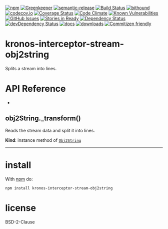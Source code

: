 [![npm](https://img.shields.io/npm/v/kronos-interceptor-stream-obj2string.svg)](https://www.npmjs.com/package/kronos-interceptor-stream-obj2string)
[![Greenkeeper](https://badges.greenkeeper.io/Kronos-Integration/kronos-interceptor-stream-obj2string)](https://greenkeeper.io/)
[![semantic-release](https://img.shields.io/badge/%20%20%F0%9F%93%A6%F0%9F%9A%80-semantic--release-e10079.svg)](https://github.com/Kronos-Integration/kronos-interceptor-stream-obj2string)
[![Build Status](https://secure.travis-ci.org/Kronos-Integration/kronos-interceptor-stream-obj2string.png)](http://travis-ci.org/Kronos-Integration/kronos-interceptor-stream-obj2string)
[![bithound](https://www.bithound.io/github/Kronos-Integration/kronos-interceptor-stream-obj2string/badges/score.svg)](https://www.bithound.io/github/Kronos-Integration/kronos-interceptor-stream-obj2string)
[![codecov.io](http://codecov.io/github/Kronos-Integration/kronos-interceptor-stream-obj2string/coverage.svg?branch=master)](http://codecov.io/github/Kronos-Integration/kronos-interceptor-stream-obj2string?branch=master)
[![Coverage Status](https://coveralls.io/repos/Kronos-Integration/kronos-interceptor-stream-obj2string/badge.svg)](https://coveralls.io/r/Kronos-Integration/kronos-interceptor-stream-obj2string)
[![Code Climate](https://codeclimate.com/github/Kronos-Integration/kronos-interceptor-stream-obj2string/badges/gpa.svg)](https://codeclimate.com/github/Kronos-Integration/kronos-interceptor-stream-obj2string)
[![Known Vulnerabilities](https://snyk.io/test/github/Kronos-Integration/kronos-interceptor-stream-obj2string/badge.svg)](https://snyk.io/test/github/Kronos-Integration/kronos-interceptor-stream-obj2string)
[![GitHub Issues](https://img.shields.io/github/issues/Kronos-Integration/kronos-interceptor-stream-obj2string.svg?style=flat-square)](https://github.com/Kronos-Integration/kronos-interceptor-stream-obj2string/issues)
[![Stories in Ready](https://badge.waffle.io/Kronos-Integration/kronos-interceptor-stream-obj2string.svg?label=ready&title=Ready)](http://waffle.io/Kronos-Integration/kronos-interceptor-stream-obj2string)
[![Dependency Status](https://david-dm.org/Kronos-Integration/kronos-interceptor-stream-obj2string.svg)](https://david-dm.org/Kronos-Integration/kronos-interceptor-stream-obj2string)
[![devDependency Status](https://david-dm.org/Kronos-Integration/kronos-interceptor-stream-obj2string/dev-status.svg)](https://david-dm.org/Kronos-Integration/kronos-interceptor-stream-obj2string#info=devDependencies)
[![docs](http://inch-ci.org/github/Kronos-Integration/kronos-interceptor-stream-obj2string.svg?branch=master)](http://inch-ci.org/github/Kronos-Integration/kronos-interceptor-stream-obj2string)
[![downloads](http://img.shields.io/npm/dm/kronos-interceptor-stream-obj2string.svg?style=flat-square)](https://npmjs.org/package/kronos-interceptor-stream-obj2string)
[![Commitizen friendly](https://img.shields.io/badge/commitizen-friendly-brightgreen.svg)](http://commitizen.github.io/cz-cli/)

kronos-interceptor-stream-obj2string
=====
Splits a stream into lines.

# API Reference

* <a name="Obj2String+_transform"></a>

## obj2String._transform()
Reads the stream data and split it into lines.

**Kind**: instance method of <code>[Obj2String](#Obj2String)</code>  

* * *

install
=======

With [npm](http://npmjs.org) do:

```shell
npm install kronos-interceptor-stream-obj2string
```

license
=======

BSD-2-Clause
